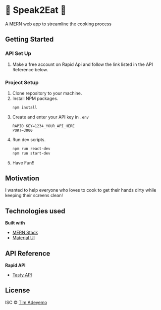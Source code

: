 # :rice: Speak2Eat :pizza:

A MERN web app to streamline the cooking process

## Getting Started

### <b>API Set Up</b>
1. Make a free account on Rapid Api and follow the link listed in the API Reference below.
### <b>Project Setup</b>
1. Clone repository to your machine.
2. Install NPM packages.
   ```sh
   npm install
   ```
3. Create and enter your API key in `.env`
   ```JS
   RAPID_KEY=1234_YOUR_API_HERE
   PORT=3000
   ```
4. Run dev scripts.
   ```sh
   npm run react-dev
   npm run start-dev
   ```
5. Have Fun!!

## Motivation
I wanted to help everyone who loves to cook to get their hands dirty while keeping their screens clean!

## Technologies used

<b>Built with</b>
- [MERN Stack](https://www.mongodb.com/mern-stack)
- [Material UI](https://material-ui.com/)

## API Reference

<b>Rapid API</b>
- [Tasty API](https://rapidapi.com/apidojo/api/tasty/)

## License

ISC © [Tim Adeyemo](https://github.com/TimAdeyemo)